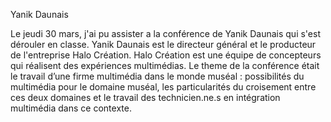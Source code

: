 Yanik Daunais

Le jeudi 30 mars, j'ai pu assister a la conférence de Yanik Daunais qui s'est dérouler en classe. Yanik Daunais est le directeur général et le producteur de l'entreprise Halo Création. Halo Création est une équipe de concepteurs qui réalisent des expériences multimédias. Le theme de la conférence était le travail d’une firme multimédia dans le monde muséal : possibilités du multimédia pour le domaine muséal, les particularités du croisement entre ces deux domaines et le travail des technicien.ne.s en intégration multimédia dans ce contexte. 
